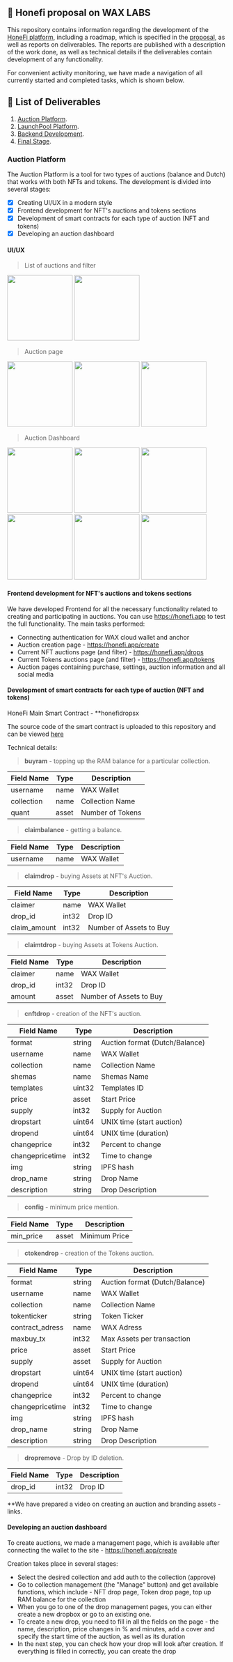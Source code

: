 ## 👋 Honefi proposal on WAX LABS

This repository contains information regarding the development of the [HoneFi platform](https://honefi.app), including a roadmap, which is specified in the [proposal](https://labs.wax.io/proposals/81), as well as reports on deliverables. The reports are published with a description of the work done, as well as technical details if the deliverables contain development of any functionality.

For convenient activity monitoring, we have made a navigation of all currently started and completed tasks, which is shown below.

## 📜 List of Deliverables

1. [Auction Platform]().
2. [LaunchPool Platform]().
3. [Backend Development]().
4. [Final Stage]().


###  Auction Platform

The Auction Platform is a tool for two types of auctions (balance and Dutch) that works with both NFTs and tokens. The development is divided into several stages:
- [x] Creating UI/UX in a modern style
- [x] Frontend development for NFT's auctions and tokens sections
- [x] Development of smart contracts for each type of auction (NFT and tokens)
- [x] Developing an auction dashboard

#### UI/UX

>List of auctions and filter

<img src="https://i.postimg.cc/HVCK983d/Screenshot-2022-12-04-064238.png" height="150"/> <img src="https://i.postimg.cc/YjFZFz6d/Screenshot-2022-12-04-064340.png" height="150"/>

>Auction page

<img src="https://i.postimg.cc/ZBNmCtYc/Screenshot-2022-12-04-064830.png" height="150"/> <img src="https://i.postimg.cc/DWHFvyh0/Screenshot-2022-12-04-064853.png" height="150"/> <img src="https://i.postimg.cc/21Hrt7X4/Screenshot-2022-12-04-065036.png" height="150"/>

>Auction Dashboard

<img src="https://i.postimg.cc/N9K6XDZb/Screenshot-2022-12-04-065324.png" height="150"/> <img src="https://i.postimg.cc/C1YcrVjH/Screenshot-2022-12-04-065359.png" height="150"/> <img src="https://i.postimg.cc/7LSBNLTZ/Screenshot-2022-12-04-065418.png" height="150"/> <img src="https://i.postimg.cc/13n7fBm6/Screenshot-2022-12-04-065438.png" height="150"/> <img src="https://i.postimg.cc/BnrYDFbz/Screenshot-2022-12-04-065458.png" height="150"/> <img src="https://i.postimg.cc/8Pnnp9SN/Screenshot-2022-12-04-065528.png" height="150"/>

#### Frontend development for NFT's auctions and tokens sections

We have developed Frontend for all the necessary functionality related to creating and participating in auctions. You can use https://honefi.app to test the full functionality. The main tasks performed:
- Connecting authentication for WAX cloud wallet and anchor
- Auction creation page - https://honefi.app/create
- Current NFT auctions page (and filter) - https://honefi.app/drops
- Current Tokens auctions page (and filter) - https://honefi.app/tokens
- Auction pages containing purchase, settings, auction information and all social media

#### Development of smart contracts for each type of auction (NFT and tokens)

HoneFi Main Smart Contract - **honefidropsx

The source code of the smart contract is uploaded to this repository and can be viewed [here](links)

Technical details:

>**buyram** - topping up the RAM balance for a particular collection.

| Field Name  | Type  | Description |
|---|---|---|
| username  | name | WAX Wallet |
| collection  | name  | Collection Name |
| quant | asset | Number of Tokens |

>**claimbalance** - getting a balance.

| Field Name  | Type  | Description |
|---|---|---|
| username  | name | WAX Wallet |

>**claimdrop** - buying Assets at NFT's Auction.

| Field Name  | Type  | Description |
|---|---|---|
| claimer  | name | WAX Wallet |
| drop_id  | int32  | Drop ID |
| claim_amount | int32 | Number of Assets to Buy |

>**claimtdrop** - buying Assets at Tokens Auction.

| Field Name  | Type  | Description |
|---|---|---|
| claimer  | name | WAX Wallet |
| drop_id  | int32  | Drop ID |
| amount | asset | Number of Assets to Buy |

>**cnftdrop** - creation of the NFT's auction.

| Field Name  | Type  | Description |
|---|---|---|
| format  | string | Auction format (Dutch/Balance) |
| username  | name  | WAX Wallet |
| collection | name | Collection Name |
| shemas | name | Shemas Name |
| templates | uint32 | Templates ID |
| price | asset | Start Price |
| supply | int32 | Supply for Auction |
| dropstart | uint64 | UNIX time (start auction) |
| dropend | uint64 | UNIX time (duration) |
| changeprice | int32 | Percent to change |
| changepricetime | int32 | Time to change |
| img | string | IPFS hash |
| drop_name | string | Drop Name |
| description | string | Drop Description |

>**config** - minimum price mention.

| Field Name  | Type  | Description |
|---|---|---|
| min_price  | asset | Minimum Price |

>**ctokendrop** - creation of the Tokens auction.

| Field Name  | Type  | Description |
|---|---|---|
| format  | string | Auction format (Dutch/Balance) |
| username  | name  | WAX Wallet |
| collection | name | Collection Name |
| tokenticker | string | Token Ticker |
| contract_adress | name | WAX Adress |
| maxbuy_tx | int32 | Max Assets per transaction |
| price | asset | Start Price |
| supply | asset | Supply for Auction |
| dropstart | uint64 | UNIX time (start auction) |
| dropend | uint64 | UNIX time (duration) |
| changeprice | int32 | Percent to change |
| changepricetime | int32 | Time to change |
| img | string | IPFS hash |
| drop_name | string | Drop Name |
| description | string | Drop Description |

>**dropremove** - Drop by ID deletion.

| Field Name  | Type  | Description |
|---|---|---|
| drop_id  | int32 | Drop ID |

**We have prepared a video on creating an auction and branding assets - links.

#### Developing an auction dashboard

To create auctions, we made a management page, which is available after connecting the wallet to the site - https://honefi.app/create

Creation takes place in several stages:
- Select the desired collection and add auth to the collection (approve)
- Go to collection management (the "Manage" button) and get available functions, which include - NFT drop page, Token drop page, top up RAM balance for the collection
- When you go to one of the drop management pages, you can either create a new dropbox or go to an existing one.
- To create a new drop, you need to fill in all the fields on the page - the name, description, price changes in % and minutes, add a cover and specify the start time of the auction, as well as its duration
- In the next step, you can check how your drop will look after creation. If everything is filled in correctly, you can create the drop